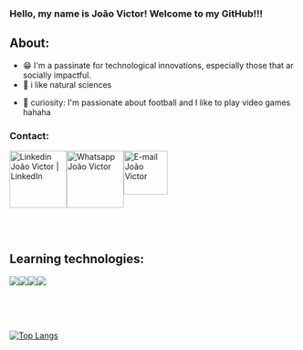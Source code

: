 ### Hello, my name is João Victor! Welcome to my GitHub!!!

## About:

* :grin: I'm a passinate for technological innovations, especially those that ar socially impactful.
* :rocket: i like natural sciences

- 🤯 curiosity: I'm passionate about football and I like to play video games hahaha


### Contact:
<div style="display: flex; flex-wrap: wrap;">
<a href="https://www.linkedin.com/in/joão-victor-nogueira-82149b20b/" ><img alt="Linkedin João Victor | LinkedIn" width="100px" src="https://img.shields.io/badge/LinkedIn-0077B5?style=for-the-badge&logo=linkedin&logoColor=white" /></a>
<a href="https://api.whatsapp.com/send?phone=5585996208564"><img alt="Whatsapp João Victor" width="100px" src="https://img.shields.io/badge/WhatsApp-green?style=for-the-badge&logo=WhatsApp&logoColor=white" /></a>
<a href="mailto:jvictor.n.m23@gmail.com" ><img alt="E-mail João Victor" width="77px" src="https://img.shields.io/badge/Gmail-D14836?style=for-the-badge&logo=gmail&logoColor=white" /></a>
</div>

<br/><br/>

## Learning technologies:
<div style="display: flex; flex-wrap: wrap;">
<img src="https://img.shields.io/badge/HTML5-blue?style=for-the-badge&logo=html5&logoColor=white"/>
<img  src="https://img.shields.io/badge/CSS3-1572B6?style=for-the-badge&logo=css3&logoColor=white"/>
<img src="https://img.shields.io/badge/PYTHON-blue?style=for-the-badge&logo=python&logoColor=white"/>
<img src="https://img.shields.io/badge/language-blue?style=for-the-badge&logo=C&logoColor=white" />
</div>

<br/><br/><br/>



[![Top Langs](https://github-readme-stats.vercel.app/api/top-langs/?username=Nogueira23&theme=blue-green)](https://github.com/anuraghazra/github-readme-stats)         
